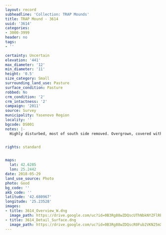 ```yaml
---
layout: record
subheadline: 'Collection: TRAP Mounds'
title: TRAP Mound - 3614
uuid: '3614'
categories:
- 3000-3999
header: no
tags:
- ''

certainty: Uncertain
elevation: '441'
max_diameter: '12'
min_diameter: '11'
height: '0.5'
size_category: Small
surrounding_land_use: Pasture
surface_condition: Pasture
robbed: No
crm_condition: '2'
crm_intactness: '2'
campaign: '2011'
source: Survey
municipality: Yasenovo Region
locality: ''
bgcode: DS001
notes: |-
  Highly disturbed, most of south side removed. Overgrown, covered with field stone, no obvious robbers trenches.


rights: standard


maps:
  lat: 42.6285
  lon: 25.2442
date: 2018-05-29
land_use_source: Photo
photo: Good
bg_code: ''
akb_code: ''
latitude: '42.680967'
longitude: '25.23528'
images:
- title: 3614_Overview_W.dng
  image_path: https://drive.google.com/uc?id=0B3Rg88wZDQscUThNbkNYZFlRb0E
- title: 3614_Detail_Surface.dng
  image_path: https://drive.google.com/uc?id=0B3Rg88wZDQscR0Fub2VKN25mX2M
---
```

